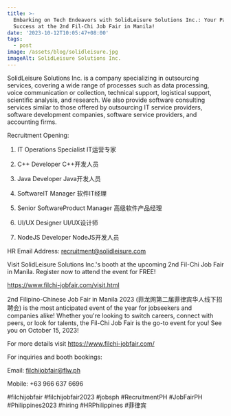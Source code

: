 ```yaml
---
title: >-
  Embarking on Tech Endeavors with SolidLeisure Solutions Inc.: Your Path to
  Success at the 2nd Fil-Chi Job Fair in Manila!
date: '2023-10-12T10:05:47+08:00'
tags:
  - post
image: /assets/blog/solidleisure.jpg
imageAlt: SolidLeisure Solutions Inc.
---
```

SolidLeisure Solutions Inc. is a company specializing in outsourcing services, covering a wide range of processes such as data processing, voice communication or collection, technical support, logistical support, scientific analysis, and research. We also provide software consulting services similar to those offered by outsourcing IT service providers, software development companies, software service providers, and accounting firms.



Recruitment Opening:



1. IT Operations Specialist IT运营专家

2. C++ Developer C++开发人员

3. Java Developer Java开发人员

4. SoftwarelT Manager 软件IT经理

5. Senior SoftwareProduct Manager 高级软件产品经理

6. UI/UX Designer UI/UX设计师

7. NodeJS Developer NodeJS开发人员



HR Email Address: recruitment@solidleisure.com



Visit SolidLeisure Solutions Inc.'s booth at the upcoming 2nd Fil-Chi Job Fair in Manila. Register now to attend the event for FREE!



https://www.filchi-jobfair.com/visit.html



2nd Filipino-Chinese Job Fair in Manila 2023 (菲龙网第二届菲律宾华人线下招聘会) is the most anticipated event of the year for jobseekers and companies alike! Whether you're looking to switch careers, connect with peers, or look for talents, the Fil-Chi Job Fair is the go-to event for you! See you on October 15, 2023!



For more details visit https://www.filchi-jobfair.com/



For inquiries and booth bookings:



Email: filchijobfair@flw.ph



Mobile: +63 966 637 6696



\#filchijobfair #filchijobfair2023 #jobsph #RecruitmentPH #JobFairPH #Philippines2023 #hiring #HRPhilippines #菲律宾
